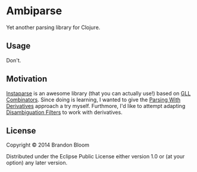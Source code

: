 # Ambiparse

Yet another parsing library for Clojure.

## Usage

Don't.

## Motivation

[Instaparse][1] is an awesome library (that you can actually use!) based on
[GLL Combinators][2]. Since doing is learning, I wanted to give the [Parsing
With Derivatives][3] approach a try myself. Furthmore, I'd like to attempt
adapting [Disambiguation Filters][4] to work with derivatives.


## License

Copyright © 2014 Brandon Bloom

Distributed under the Eclipse Public License either version 1.0 or (at
your option) any later version.

[1]: https://github.com/Engelberg/instaparse
[2]: http://www.cs.uwm.edu/~dspiewak/papers/generalized-parser-combinators.pdf
[3]: http://matt.might.net/articles/parsing-with-derivatives/
[4]: http://www.computingscience.nl/research/techreps/repo/CS-2001/2001-39.pdf
